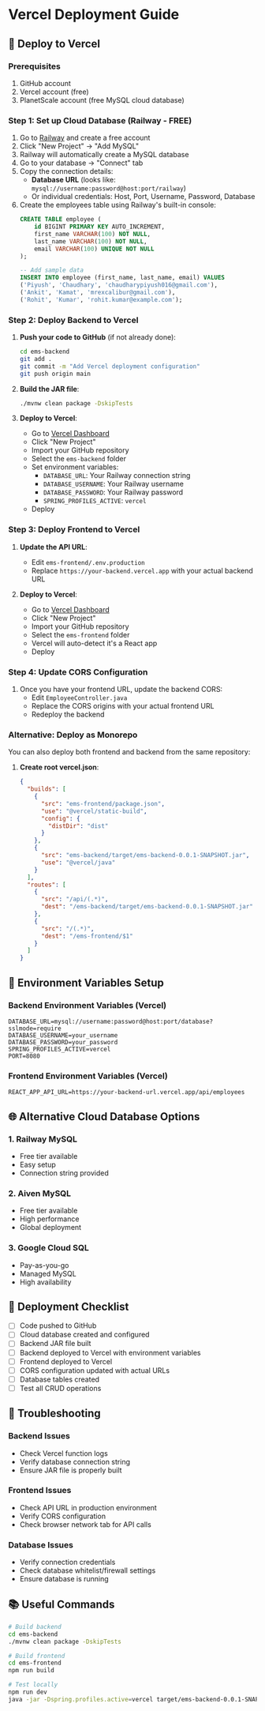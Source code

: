 # Vercel Deployment Guide

## 🚀 Deploy to Vercel

### Prerequisites
1. GitHub account
2. Vercel account (free)
3. PlanetScale account (free MySQL cloud database)

### Step 1: Set up Cloud Database (Railway - FREE)

1. Go to [Railway](https://railway.app) and create a free account
2. Click "New Project" → "Add MySQL"
3. Railway will automatically create a MySQL database
4. Go to your database → "Connect" tab
5. Copy the connection details:
   - **Database URL** (looks like: `mysql://username:password@host:port/railway`)
   - Or individual credentials: Host, Port, Username, Password, Database
6. Create the employees table using Railway's built-in console:
   ```sql
   CREATE TABLE employee (
       id BIGINT PRIMARY KEY AUTO_INCREMENT,
       first_name VARCHAR(100) NOT NULL,
       last_name VARCHAR(100) NOT NULL,
       email VARCHAR(100) UNIQUE NOT NULL
   );
   
   -- Add sample data
   INSERT INTO employee (first_name, last_name, email) VALUES
   ('Piyush', 'Chaudhary', 'chaudharypiyush016@gmail.com'),
   ('Ankit', 'Kamat', 'mrexcalibur@gmail.com'),
   ('Rohit', 'Kumar', 'rohit.kumar@example.com');
   ```

### Step 2: Deploy Backend to Vercel

1. **Push your code to GitHub** (if not already done):
   ```bash
   cd ems-backend
   git add .
   git commit -m "Add Vercel deployment configuration"
   git push origin main
   ```

2. **Build the JAR file**:
   ```bash
   ./mvnw clean package -DskipTests
   ```

3. **Deploy to Vercel**:
   - Go to [Vercel Dashboard](https://vercel.com/dashboard)
   - Click "New Project"
   - Import your GitHub repository
   - Select the `ems-backend` folder
   - Set environment variables:
     - `DATABASE_URL`: Your Railway connection string  
     - `DATABASE_USERNAME`: Your Railway username
     - `DATABASE_PASSWORD`: Your Railway password
     - `SPRING_PROFILES_ACTIVE`: `vercel`
   - Deploy

### Step 3: Deploy Frontend to Vercel

1. **Update the API URL**:
   - Edit `ems-frontend/.env.production`
   - Replace `https://your-backend.vercel.app` with your actual backend URL

2. **Deploy to Vercel**:
   - Go to [Vercel Dashboard](https://vercel.com/dashboard)
   - Click "New Project"
   - Import your GitHub repository
   - Select the `ems-frontend` folder
   - Vercel will auto-detect it's a React app
   - Deploy

### Step 4: Update CORS Configuration

1. Once you have your frontend URL, update the backend CORS:
   - Edit `EmployeeController.java`
   - Replace the CORS origins with your actual frontend URL
   - Redeploy the backend

### Alternative: Deploy as Monorepo

You can also deploy both frontend and backend from the same repository:

1. **Create root vercel.json**:
   ```json
   {
     "builds": [
       {
         "src": "ems-frontend/package.json",
         "use": "@vercel/static-build",
         "config": {
           "distDir": "dist"
         }
       },
       {
         "src": "ems-backend/target/ems-backend-0.0.1-SNAPSHOT.jar",
         "use": "@vercel/java"
       }
     ],
     "routes": [
       {
         "src": "/api/(.*)",
         "dest": "/ems-backend/target/ems-backend-0.0.1-SNAPSHOT.jar"
       },
       {
         "src": "/(.*)",
         "dest": "/ems-frontend/$1"
       }
     ]
   }
   ```

## 🔧 Environment Variables Setup

### Backend Environment Variables (Vercel)
```
DATABASE_URL=mysql://username:password@host:port/database?sslmode=require
DATABASE_USERNAME=your_username
DATABASE_PASSWORD=your_password
SPRING_PROFILES_ACTIVE=vercel
PORT=8080
```

### Frontend Environment Variables (Vercel)
```
REACT_APP_API_URL=https://your-backend-url.vercel.app/api/employees
```

## 🌐 Alternative Cloud Database Options

### 1. Railway MySQL
- Free tier available
- Easy setup
- Connection string provided

### 2. Aiven MySQL
- Free tier available  
- High performance
- Global deployment

### 3. Google Cloud SQL
- Pay-as-you-go
- Managed MySQL
- High availability

## 📝 Deployment Checklist

- [ ] Code pushed to GitHub
- [ ] Cloud database created and configured
- [ ] Backend JAR file built
- [ ] Backend deployed to Vercel with environment variables
- [ ] Frontend deployed to Vercel
- [ ] CORS configuration updated with actual URLs
- [ ] Database tables created
- [ ] Test all CRUD operations

## 🐛 Troubleshooting

### Backend Issues
- Check Vercel function logs
- Verify database connection string
- Ensure JAR file is properly built

### Frontend Issues  
- Check API URL in production environment
- Verify CORS configuration
- Check browser network tab for API calls

### Database Issues
- Verify connection credentials
- Check database whitelist/firewall settings
- Ensure database is running

## 📚 Useful Commands

```bash
# Build backend
cd ems-backend
./mvnw clean package -DskipTests

# Build frontend  
cd ems-frontend
npm run build

# Test locally
npm run dev
java -jar -Dspring.profiles.active=vercel target/ems-backend-0.0.1-SNAPSHOT.jar
```
